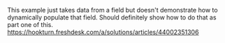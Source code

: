 This example just takes data from a field but doesn't demonstrate how to dynamically populate that field. Should
definitely show how to do that as part one of this.
https://hookturn.freshdesk.com/a/solutions/articles/44002351306